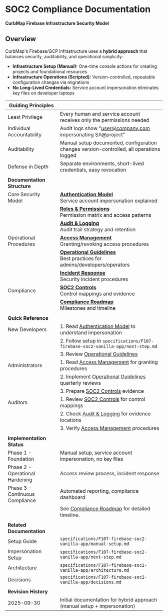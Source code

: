 # SOC2 Compliance Documentation

**CurbMap Firebase Infrastructure Security Model**

## Overview

CurbMap's Firebase/GCP infrastructure uses a **hybrid approach** that balances security, auditability, and operational
simplicity:

- **Infrastructure Setup (Manual):** One-time console actions for creating projects and foundational resources
- **Infrastructure Operations (Scripted):** Version-controlled, repeatable configuration changes via migrations
- **No Long-Lived Credentials:** Service account impersonation eliminates key files on developer laptops

| **Guiding Principles**          |                                                                                                             |
|---------------------------------|-------------------------------------------------------------------------------------------------------------|
| Least Privilege                 | Every human and service account receives only the permissions needed                                        |
| Individual Accountability       | Audit logs show "user@company.com impersonating SA@project"                                                 |
| Auditability                    | Manual setup documented, configuration changes version-controlled, all operations logged                    |
| Defense in Depth                | Separate environments, short-lived credentials, easy revocation                                             |
|                                 |                                                                                                             |
| **Documentation Structure**     |                                                                                                             |
| Core Security Model             | **[Authentication Model](authentication-model.md)** <br> Service account impersonation explained            |
|                                 | **[Roles & Permissions](roles-and-permissions.md)** <br> Permission matrix and access patterns              |
|                                 | **[Audit & Logging](audit-and-logging.md)** <br> Audit trail strategy and retention                         |
| Operational Procedures          | **[Access Management](access-management.md)** <br> Granting/revoking access procedures                      |
|                                 | **[Operational Guidelines](operational-procedures.md)** <br> Best practices for admins/developers/operators |
|                                 | **[Incident Response](incident-response.md)** <br> Security incident procedures                             |
| Compliance                      | **[SOC2 Controls](soc2-controls.md)** <br> Control mappings and evidence                                    |
|                                 | **[Compliance Roadmap](compliance-roadmap.md)** <br> Milestones and timeline                                |
|                                 |                                                                                                             |
| **Quick Reference**             |                                                                                                             |
| New Developers                  | 1. Read [Authentication Model](authentication-model.md) to understand impersonation                         |
|                                 | 2. Follow setup in `specifications/F107-firebase-soc2-vanilla-app/next-step.md`                             |
|                                 | 3. Review [Operational Guidelines](operational-procedures.md)                                               |
| Administrators                  | 1. Read [Access Management](access-management.md) for granting procedures                                   |
|                                 | 2. Implement [Operational Guidelines](operational-procedures.md) quarterly reviews                          |
|                                 | 3. Prepare [SOC2 Controls](soc2-controls.md) evidence                                                       |
| Auditors                        | 1. Review [SOC2 Controls](soc2-controls.md) for control mappings                                            |
|                                 | 2. Check [Audit & Logging](audit-and-logging.md) for evidence locations                                     |
|                                 | 3. Verify [Access Management](access-management.md) procedures                                              |
|                                 |                                                                                                             |
| **Implementation Status**       |                                                                                                             |
| Phase 1 - Foundation            | Manual setup, service account impersonation, no key files                                                   |
| Phase 2 - Operational Hardening | Access review process, incident response                                                                    | 
| Phase 3 - Continuous Compliance | Automated reporting, compliance dashboard                                                                   | 
|                                 | See [Compliance Roadmap](compliance-roadmap.md) for detailed timeline.                                      |
|                                 |                                                                                                             |
| **Related Documentation**       |                                                                                                             |
| Setup Guide                     | `specifications/F107-firebase-soc2-vanilla-app/manual-setup.md`                                             |
| Impersonation Setup             | `specifications/F107-firebase-soc2-vanilla-app/next-step.md`                                                |
| Architecture                    | `specifications/F107-firebase-soc2-vanilla-app/architecture.md`                                             |
| Decisions                       | `specifications/F107-firebase-soc2-vanilla-app/decisions.md`                                                |
|                                 |                                                                                                             |
| **Revision History**            |                                                                                                             |
| 2025-09-30                      | Initial documentation for hybrid approach (manual setup + impersonation)                                    |
